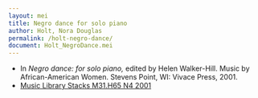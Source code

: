 ```yaml
---
layout: mei
title: Negro dance for solo piano   
author: Holt, Nora Douglas
permalink: /holt-negro-dance/
document: Holt_NegroDance.mei
---
```


- In *Negro dance: for solo piano,* edited by Helen Walker-Hill. Music by African-American Women. Stevens Point, WI: Vivace Press, 2001.
- <a href="https://tufts-primo.hosted.exlibrisgroup.com/permalink/f/bnf7qa/01TUN_ALMA21103183180003851" target="_blank">Music Library Stacks M31.H65 N4 2001</a>
